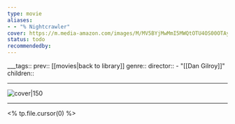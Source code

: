 ```yaml
---
type: movie
aliases:
- - "% Nightcrawler"
cover: https://m.media-amazon.com/images/M/MV5BYjMwMmI5MWQtOTU4OS00OTAyLTg0OTYtNmQ5YzExZTQ3ZWJhXkEyXkFqcGc@._V1_SX300.jpg
status: todo
recommendedby:
---
```

___tags:: prev:: [[movies|back to library]]
genre::
director:: - "[[Dan Gilroy]]"
children::
___
![cover|150](https://m.media-amazon.com/images/M/MV5BYjMwMmI5MWQtOTU4OS00OTAyLTg0OTYtNmQ5YzExZTQ3ZWJhXkEyXkFqcGc@._V1_SX300.jpg)
___
<% tp.file.cursor(0) %>

